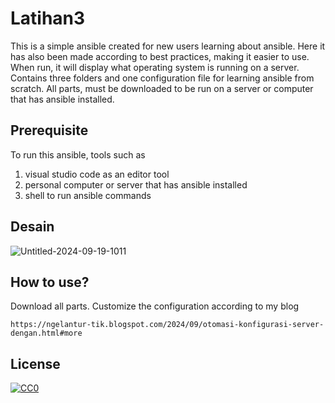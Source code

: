 # Latihan3

This is a simple ansible created for new users learning about ansible. Here it has also been made according to best practices, making it easier to use. When run, it will display what operating system is running on a server. Contains three folders and one configuration file for learning ansible from scratch. All parts, must be downloaded to be run on a server or computer that has ansible installed.

## Prerequisite

To run this ansible, tools such as
1. visual studio code as an editor tool
2. personal computer or server that has ansible installed
3. shell to run ansible commands

## Desain

![Untitled-2024-09-19-1011](https://github.com/user-attachments/assets/4110db8e-9cc5-4567-a79d-130dfab95330)

## How to use?

Download all parts. Customize the configuration according to my blog
```
https://ngelantur-tik.blogspot.com/2024/09/otomasi-konfigurasi-server-dengan.html#more
```

## License

[![CC0](http://mirrors.creativecommons.org/presskit/buttons/88x31/svg/cc-zero.svg)](LICENSE)
